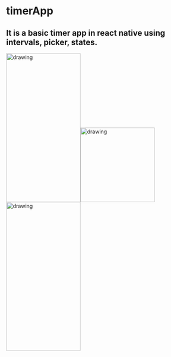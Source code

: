 # timerApp
## It is a basic timer app in react native using intervals, picker, states.


<img src="https://github.com/viragjainedu/timerApp/blob/master/App%20Icon/Screen.png" alt="drawing" width="200px" height="400px"/><img src="https://github.com/viragjainedu/timerApp/blob/master/App%20Icon/Icon.PNG" alt="drawing" width="200px" height="200px"/><img src="https://github.com/viragjainedu/timerApp/blob/master/App%20Icon/timer.png" alt="drawing" width="200px" height="400px"/>
